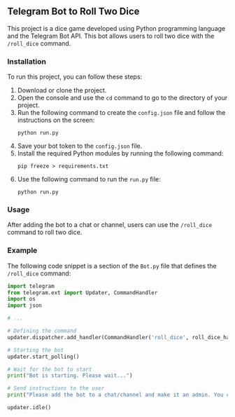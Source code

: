 ## Telegram Bot to Roll Two Dice

This project is a dice game developed using Python programming language and the Telegram Bot API. This bot allows users to roll two dice with the `/roll_dice` command.

### Installation
To run this project, you can follow these steps:

1. Download or clone the project.
2. Open the console and use the `cd` command to go to the directory of your project.
3. Run the following command to create the `config.json` file and follow the instructions on the screen:
    ```
    python run.py 
    ```
4. Save your bot token to the `config.json` file.
5. Install the required Python modules by running the following command: 
    ```
    pip freeze > requirements.txt
    ```
6. Use the following command to run the `run.py` file:
    ```
    python run.py 
    ```

### Usage
After adding the bot to a chat or channel, users can use the `/roll_dice` command to roll two dice.

### Example
The following code snippet is a section of the `Bot.py` file that defines the `/roll_dice` command:

```python
import telegram
from telegram.ext import Updater, CommandHandler
import os
import json

# ...

# Defining the command
updater.dispatcher.add_handler(CommandHandler('roll_dice', roll_dice_handler))

# Starting the bot
updater.start_polling()

# Wait for the bot to start
print("Bot is starting. Please wait...")

# Send instructions to the user
print("Please add the bot to a chat/channel and make it an admin. You can then use the /roll_dice command to roll two dice.")

updater.idle()
